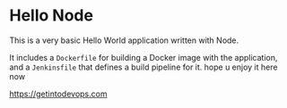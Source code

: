 # Hello Node
This is a very basic Hello World application written with Node.

It includes a `Dockerfile` for building a Docker image with the application, and a `Jenkinsfile` that defines a build pipeline for it.
hope u enjoy it here now

https://getintodevops.com
